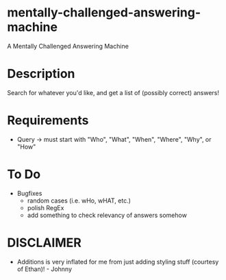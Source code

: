 # mentally-challenged-answering-machine
A Mentally Challenged Answering Machine

# Description
Search for whatever you'd like, and get a list of (possibly correct) answers!

# Requirements
- Query -> must start with "Who", "What", "When", "Where", "Why", or "How"

# To Do
- Bugfixes
  - random cases (i.e. wHo, wHAT, etc.)
  - polish RegEx
  - add something to check relevancy of answers somehow

# DISCLAIMER
- Additions is very inflated for me from just adding styling stuff (courtesy of Ethan)! - Johnny